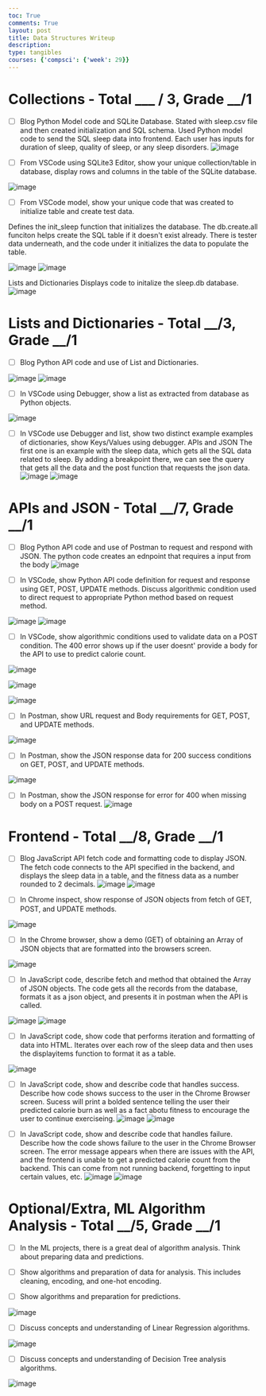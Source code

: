 ```yaml
---
toc: True
comments: True
layout: post
title: Data Structures Writeup
description: 
type: tangibles
courses: {'compsci': {'week': 29}}
---
```


# Collections - Total ___ / 3, Grade __/1
 - [ ] Blog Python Model code and SQLite Database.
 Stated with sleep.csv file and then created initialization and SQL schema. Used Python model code to send the SQL sleep data into frontend. Each user has inputs for duration of sleep, quality of sleep, or any sleep disorders. 
![image](https://github.com/cliang1/cliang/assets/142470304/28256356-5b36-4d4a-954a-82fbb79645dc)

 - [ ] From VSCode using SQLite3 Editor, show your unique collection/table in database, display rows and columns in the table of the SQLite database.
 
![image](https://github.com/cliang1/cliang/assets/142470304/1d1e12e2-f832-4eb4-b102-fe45f40203a3)

 - [ ] From VSCode model, show your unique code that was created to initialize table and create test data.

Defines the init_sleep function that initializes the database. The db.create.all funciton helps create the SQL table if it doesn't exist already. There is tester data underneath, and the code under it initializes the data to populate the table.  

![image](https://github.com/cliang1/cliang/assets/142470304/0ab87344-1b3b-48e1-9eb5-541cb4231d06)
![image](https://github.com/cliang1/cliang/assets/142470304/20fd6a31-e220-41b5-977b-968602b95185)

Lists and Dictionaries
Displays code to initalize the sleep.db database.
![image](https://github.com/cliang1/cliang/assets/142470304/634928e0-22a2-4bcf-874d-326ba5279167)
# Lists and Dictionaries - Total __/3, Grade __/1
 - [ ] Blog Python API code and use of List and Dictionaries.
 
![image](https://github.com/cliang1/cliang/assets/142470304/3461b09b-80fa-4213-9ab7-e392c1dd5b17)
![image](https://github.com/cliang1/cliang/assets/142470304/27e11fd7-1a4f-4309-8685-7fd9e2911ffc)

 - [ ] In VSCode using Debugger, show a list as extracted from database as Python objects.
 
![image](https://github.com/cliang1/cliang/assets/142470304/cb676161-62b2-48b8-8fb9-02d9ab571744)

 - [ ] In VSCode use Debugger and list, show two distinct example examples of dictionaries, show Keys/Values using debugger.
APIs and JSON
The first one is an example with the sleep data, which gets all the SQL data related to sleep. By adding a breakpoint there, we can see the query that gets all the data and the post function that requests the json data. 
![image](https://github.com/cliang1/cliang/assets/142470304/bc105fc4-98af-47fa-b63f-28bc2988fed4)
![image](https://github.com/cliang1/cliang/assets/142470304/fafb392e-9bd5-4d6c-804b-a007c0d3053b)

# APIs and JSON - Total __/7, Grade __/1
 - [ ] Blog Python API code and use of Postman to request and respond with JSON.
 The python code creates an ednpoint that requires a input from the body
![image](https://github.com/cliang1/cliang/assets/142470304/9d9884d7-2e5a-4a6c-935b-d23b13ec7099)

 - [ ] In VSCode, show Python API code definition for request and response using GET, POST, UPDATE methods. Discuss algorithmic condition used to direct request to appropriate Python method based on request method.

 
![image](https://github.com/cliang1/cliang/assets/142470304/5e309e26-a42d-419d-83c3-4b22075c4a1b)
![image](https://github.com/cliang1/cliang/assets/142470304/ddf5c4ac-653a-45f1-9619-4368ea3c8adb)

 - [ ] In VSCode, show algorithmic conditions used to validate data on a POST condition.
The 400 error shows up if the user doesnt' provide a body for the API to use to predict calorie count. 

 ![image](https://github.com/cliang1/cliang/assets/142470304/55f1affc-dbbb-4411-a4c8-1d7d9880fa17)
 
![image](https://github.com/cliang1/cliang/assets/142470304/498f448f-0ab6-4f41-a387-1cc16e39c1d4)

![image](https://github.com/cliang1/cliang/assets/142470304/03ec00b6-0437-441d-823b-082659ad8dd1)

 - [ ] In Postman, show URL request and Body requirements for GET, POST, and UPDATE methods.
 
![image](https://github.com/cliang1/cliang/assets/142470304/a608f506-279a-4b6d-b329-b150dcaa3354)

 - [ ] In Postman, show the JSON response data for 200 success conditions on GET, POST, and UPDATE methods.

![image](https://github.com/cliang1/cliang/assets/142470304/e21e8507-f1e4-442f-b90f-5236eb633d18)

 - [ ] In Postman, show the JSON response for error for 400 when missing body on a POST request.
 ![image](https://github.com/cliang1/cliang/assets/142470304/3ce78daf-f495-42f4-9edc-8330db52f9f7)

 
# Frontend - Total __/8, Grade __/1
 - [ ] Blog JavaScript API fetch code and formatting code to display JSON.
 The fetch code connects to the API specified in the backend, and displays the sleep data in a table, and the fitness data as a number rounded to 2 decimals. 
![image](https://github.com/cliang1/cliang/assets/142470304/2de812dd-e471-4aa5-b8d0-110f8529537b)
![image](https://github.com/cliang1/cliang/assets/142470304/437c9fc7-7cd9-4734-81db-f9a484cb5e1c)

 - [ ] In Chrome inspect, show response of JSON objects from fetch of GET, POST, and UPDATE methods.
 
![image](https://github.com/cliang1/cliang/assets/142470304/82bb1093-f71c-412b-a510-5870484759a3)

 - [ ] In the Chrome browser, show a demo (GET) of obtaining an Array of JSON objects that are formatted into the browsers screen.
 
![image](https://github.com/cliang1/cliang/assets/142470304/a019033d-9051-4b8b-adfb-27a1a651d334)

 - [ ] In JavaScript code, describe fetch and method that obtained the Array of JSON objects.
 The code gets all the records from the database, formats it as a json object, and presents it in postman when the API is called.  
 
![image](https://github.com/cliang1/cliang/assets/142470304/d6b002df-ed5f-420c-afc3-a3923fce6a04)
![image](https://github.com/cliang1/cliang/assets/142470304/7b806b6f-3936-4d26-b040-8b9d3652e266)

 - [ ] In JavaScript code, show code that performs iteration and formatting of data into HTML.
 Iterates over each row of the sleep data and then uses the displayitems function to format it as a table. 

![image](https://github.com/cliang1/cliang/assets/142470304/83a868f7-3635-450e-a799-b8c845bfe08c)

 
 - [ ] In JavaScript code, show and describe code that handles success. Describe how code shows success to the user in the Chrome Browser screen.
Sucess will print a bolded sentence telling the user their predicted calorie burn as well as a fact abotu fitness to encourage the user to continue exerciseing. 
![image](https://github.com/cliang1/cliang/assets/142470304/490d8cf5-f860-46b1-89d7-77e5a23d5af8)
![image](https://github.com/cliang1/cliang/assets/142470304/ea99377a-1df0-4a11-bffc-67c42fdb2d22)

 - [ ] In JavaScript code, show and describe code that handles failure. Describe how the code shows failure to the user in the Chrome Browser screen.
 The error message appears when there are issues with the API, and the frontend is unable to get a predicted calorie count from the backend. This can come from not running backend, forgetting to input certain values, etc. 
 ![image](https://github.com/cliang1/cliang/assets/142470304/52d296f8-e36e-4abb-bb80-725ecf10d496)
 ![image](https://github.com/cliang1/cliang/assets/142470304/6177572e-d246-41a0-b524-be462b4f2492)


# Optional/Extra, ML Algorithm Analysis - Total __/5, Grade __/1
 - [ ] In the ML projects, there is a great deal of algorithm analysis. Think about preparing data and predictions.

 - [ ] Show algorithms and preparation of data for analysis. This includes cleaning, encoding, and one-hot encoding.
 
 - [ ] Show algorithms and preparation for predictions.
 
![image](https://github.com/cliang1/cliang/assets/142470304/31a97304-76c0-40fd-aef5-1593d15f6d4b)

 - [ ] Discuss concepts and understanding of Linear Regression algorithms.
 
![image](https://github.com/cliang1/cliang/assets/142470304/3a4b4e57-1a4e-4148-a7ce-9d7a283d93dc)

 - [ ] Discuss concepts and understanding of Decision Tree analysis algorithms.
 
![image](https://github.com/cliang1/cliang/assets/142470304/d38596c8-444f-4ef2-b05b-08ace2c410c2)
